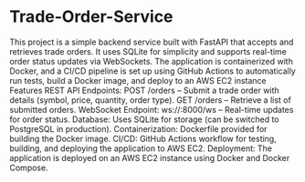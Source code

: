 # Trade-Order-Service
This project is a simple backend service built with FastAPI that accepts and retrieves trade orders. It uses SQLite for simplicity and supports real-time order status updates via WebSockets. The application is containerized with Docker, and a CI/CD pipeline is set up using GitHub Actions to automatically run tests, build a Docker image, and deploy to an AWS EC2 instance
Features
REST API Endpoints:
POST /orders – Submit a trade order with details (symbol, price, quantity, order type).
GET /orders – Retrieve a list of submitted orders.
WebSocket Endpoint:
ws://<host>:8000/ws – Real-time updates for order status.
Database:
Uses SQLite for storage (can be switched to PostgreSQL in production).
Containerization:
Dockerfile provided for building the Docker image.
CI/CD:
GitHub Actions workflow for testing, building, and deploying the application to AWS EC2.
Deployment:
The application is deployed on an AWS EC2 instance using Docker and Docker Compose.
